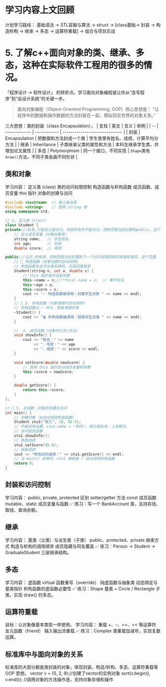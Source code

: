 # 学习内容上文回顾
计划学习路线：
基础语法 → STL容器与算法 → struct → [class基础→ 封装 → 构造析构 → 继承 → 多态 → 运算符重载] → 组合与项目实战
# 5. 了解c++面向对象的类、继承、多态，这种在实际软件工程用的很多的情况。 
「程序设计 → 软件设计」 的转折点。学习面向对象编程是让你从“会写程序”到“会设计系统”的关键一步。

>面向对象编程（Object-Oriented Programming, OOP）核心思想是：
“让程序中的数据和操作数据的方法封装在一起，模拟现实世界的对象关系。”

三大思想：类的封装（class Encapsulation），
| 支柱 | 英文            | 含义           | 举例                             |
| -- | ------------- | ------------ | ------------------------------ |
| 封装 | Encapsulation | 把数据和方法封成一个类  | 学生类里有姓名、成绩、计算平均分方法             |
| 继承 | Inheritance   | 子类继承父类的属性和方法 | 本科生继承学生类，并增加论文属性               |
| 多态 | Polymorphism  | 同一个接口，不同实现   | `Shape`类有`draw()`方法，不同子类各画不同形状 |


## 类和对象
学习内容：
定义类 (class)
类的访问权限控制
构造函数与析构函数
成员函数、成员变量
this 指针
对象的创建与访问
```c++
#include <iostream>  // 输入输出库
#include <string>    // 使用 string 类
using namespace std;

// 1. 定义类（class）
class Student {
private://私有,只能自己类访问，外部所有均不能访问，控制范围当前位置到public，这个范围
    // 定义成员变量（对象的属性）
    string name;   // 学生姓名
    int age;       // 年龄
    double score;  // 成绩

public://公开,所有类，控制范围当前位置到下一个访问权限控制符或类结束符，这个范围
    // 🚀 构造函数（对象创建时自动调用）
    // 构造函数名必须与类名相同，无返回值类型
    Student(string n, int a, double s) {
        // this 指针指向当前对象
        this->name = n;//(*this).name = n;  // 等价写法
        this->age = a;
        this->score = s;
        cout << "✅ 构造函数被调用：创建学生对象 " << name << endl;
    }
    // 🧹 3. 析构函数（对象销毁时自动调用）
    // 析构函数以 ~ 开头，用来清理资源
    ~Student() {
        cout << "🗑️ 析构函数被调用：销毁学生对象 " << name << endl;
    }

    //  4. 成员函数（对象的行为/方法）
    void showInfo() {
        cout << "姓名：" << name
             << "，年龄：" << age
             << "，成绩：" << score << endl;
    }

    void setScore(double newScore) {
        // 使用 this 指针区分成员变量和参数
        this->score = newScore;
    }

    double getScore() {
        return this->score;
    }
};

// 🧪 5. 主函数：对象的创建与访问
int main() {
    // 创建对象（会自动调用构造函数）
    Student stu1("张三", 18, 92.5);
    // 不能这样设置，stu1.name = "李四"; 因为是私有，上文提过。
    // 访问成员函数
    stu1.showInfo();
    // 修改成绩
    stu1.setScore(95.0);
    // 获取成绩
    cout << "修改后的成绩：" << stu1.getScore() << endl;
    // 当 main() 结束时，stu1 被销毁 → 自动调用析构函数
    return 0;
}

```

## 封装和访问控制
学习内容：
public, private, protected 区别
setter/getter 方法
const 成员函数
mutable、static 成员变量与函数
✅ 练习：写一个 BankAccount 类，支持存钱、取钱、查询余额。
## 继承
学习内容：
基类（父类）与派生类（子类）
public、protected、private 继承方式
构造与析构的调用顺序
成员隐藏与同名覆盖
✅ 练习：Person → Student → GraduateStudent 三层继承结构。
## 多态
学习内容：
虚函数 virtual
函数重写（override）
纯虚函数与抽象类
动态绑定与基类指针
析构函数的虚函数必要性
✅ 练习：Shape 基类 + Circle / Rectangle 子类，实现 draw() 的多态。

## 运算符重载
目标：让对象像基本类型一样使用。
学习内容：
重载 +、-、==、<< 等运算符
友元函数（friend）
输入输出流重载
✅ 练习：Complex 类重载加减号，实现复数运算。

## 标准库中与面向对象的关系
标准库的大部分都是类封装的对象，体现封装、构造/析构、多态、运算符重载等 OOP 思想。
vector<int> v = {5, 2, 9};//创建了vector的实例对象
sort(v.begin(), v.end()); //调用对象的方法操作迭，支持对象存储和操作